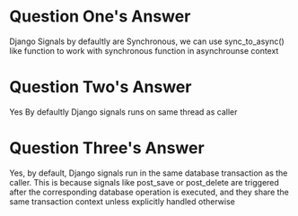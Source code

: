 # Question One's Answer
Django Signals by defaultly are Synchronous, we can use sync_to_async() like function to work with synchronous function in asynchrounse context

# Question Two's Answer
Yes By defaultly Django signals runs on same thread as caller

# Question Three's Answer
Yes, by default, Django signals run in the same database transaction as the caller. This is because signals like post_save or post_delete are triggered after the corresponding database operation is executed, and they share the same transaction context unless explicitly handled otherwise